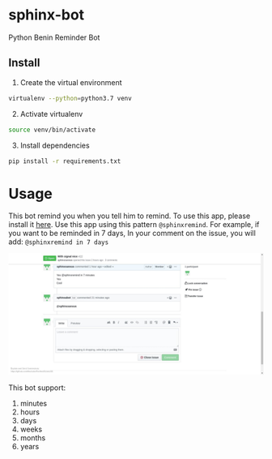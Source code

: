 # sphinx-bot
Python Benin Reminder Bot

## Install 

1. Create the virtual environment
```bash
virtualenv --python=python3.7 venv
```

2. Activate virtualenv
```bash
source venv/bin/activate
```

3. Install dependencies
```bash
pip install -r requirements.txt
```
# Usage
This bot remind you when you tell him to remind. To use this app, please install it [here](https://github.com/apps/sphinxabot).
Use this app using this pattern `@sphinxremind`.
For example, if you want to be reminded in 7 days, In your comment on the issue, you will add: 
`@sphinxremind in 7 days`

![usage](usage.jpg)

This bot support: 
1. minutes
2. hours
3. days
5. weeks
6. months
7. years
